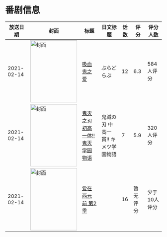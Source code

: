 # 番剧信息

|放送日期|封面|标题|日文标题|话数|评分|评分人数|
|---|---|---|---|---|---|---|
|2021-02-14|<img src="//lain.bgm.tv/pic/cover/c/6c/be/285424_4y0zP.jpg" alt="封面" style="width:150px;height:200px;object-fit:cover;">|[吸血鬼之爱](https://bangumi.tv/subject/285424)|ぶらどらぶ|12|6.3|584人评分|
|2021-02-14|<img src="//lain.bgm.tv/pic/cover/c/ad/42/327414_U8ddu.jpg" alt="封面" style="width:150px;height:200px;object-fit:cover;">|[鬼灭之刃 初高一体!!鬼灭学园物语](https://bangumi.tv/subject/327414)|鬼滅の刃 中高一貫!! キメツ学園物語|7|5.9|320人评分|
|2021-02-14|<img src="//lain.bgm.tv/pic/cover/c/82/9e/328516_3q116.jpg" alt="封面" style="width:150px;height:200px;object-fit:cover;">|[爱在西元前 第2季](https://bangumi.tv/subject/328516)||16|暂无评分|少于10人评分|
